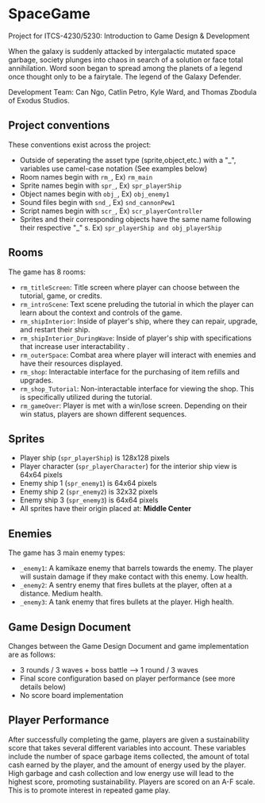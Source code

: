# SpaceGame
Project for ITCS-4230/5230: Introduction to Game Design & Development

When the galaxy is suddenly attacked by intergalactic mutated space garbage, society plunges into chaos in search of a solution or face total annihilation. Word soon began to spread among the planets of a legend once thought only to be a fairytale. The legend of the Galaxy Defender.

Development Team: Can Ngo, Catlin Petro, Kyle Ward, and Thomas Zbodula of Exodus Studios.

##  Project conventions
These conventions exist across the project:

- Outside of seperating the asset type (sprite,object,etc.) with a "_", variables use camel-case notation (See examples below)
- Room names begin with `rm_`, Ex) `rm_main`
- Sprite names begin with `spr_`, Ex) `spr_playerShip`
- Object names begin with `obj_`, Ex) `obj_enemy1`
- Sound files begin with `snd_`, Ex) `snd_cannonPew1`
- Script names begin with `scr_`, Ex) `scr_playerController`
- Sprites and their corresponding objects have the same name following their respective "_" s. Ex) `spr_playerShip and obj_playerShip`

##  Rooms
The game has 8 rooms:

- `rm_titleScreen`: Title screen where player can choose between the tutorial, game, or credits.
- `rm_introScene`: Text scene preluding the tutorial in which the player can learn about the context and controls of the game.
- `rm_shipInterior`: Inside of player's ship, where they can repair, upgrade, and restart their ship.
- `rm_shipInterior_DuringWave`: Inside of player's ship with specifications that increase user interactability .
- `rm_outerSpace`: Combat area where player will interact with enemies and have their resources displayed.
- `rm_shop`: Interactable interface for the purchasing of item refills and upgrades.
- `rm_shop_Tutorial`: Non-interactable interface for viewing the shop. This is specifically utilized during the tutorial.
- `rm_gameOver`: Player is met with a win/lose screen. Depending on their win status, players are shown different sequences. 
 
##  Sprites

- Player ship (`spr_playerShip`) is 128x128 pixels
- Player character (`spr_playerCharacter`) for the interior ship view is 64x64 pixels
- Enemy ship 1 (`spr_enemy1`) is 64x64 pixels
- Enemy ship 2 (`spr_enemy2`) is 32x32 pixels
- Enemy ship 3 (`spr_enemy3`) is 64x64 pixels
- All sprites have their origin placed at: **Middle Center**

##  Enemies

The game has 3 main enemy types:
- `_enemy1`: A kamikaze enemy that barrels towards the enemy. The player will sustain damage if they make contact with this enemy. Low health.
- `_enemy2`: A sentry enemy that fires bullets at the player, often at a distance. Medium health.
- `_enemy3`: A tank enemy that fires bullets at the player. High health.

##  Game Design Document

Changes between the Game Design Document and game implementation are as follows:
- 3 rounds / 3 waves + boss battle --> 1 round / 3 waves
- Final score configuration based on player performance (see more details below)
- No score board implementation

##  Player Performance

After successfully completing the game, players are given a sustainability score that takes several different variables into account. These variables include the number of space garbage items collected, the amount of total cash earned by the player, and the amount of energy used by the player. High garbage and cash collection and low energy use will lead to the highest score, promoting sustainability. Players are scored on an A-F scale. This is to promote interest in repeated game play.
